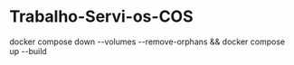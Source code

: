 # Trabalho-Servi-os-COS

docker compose down --volumes --remove-orphans && docker compose up --build